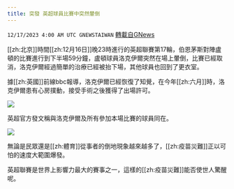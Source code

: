 ```yaml
---
title: 突發 英超球員比賽中突然暈倒
---
```

`12/17/2023 4:00 AM UTC GNEWSTAIWAN` [轉載自GNews](https://gnews.org/articles/2119287)


  
[[zh:北京]]時間[[zh:12月16日]]晚23時進行的英超聯賽第17輪，伯恩茅斯對陣盧頓的比賽進行到下半場59分鐘，盧頓球員洛克伊爾突然在場上暈倒，比賽已經取消，洛克伊爾經過簡單的治療已經被抬下場，其他球員也回到了更衣室。

據[[zh:英國]]前線bbc報導，洛克伊爾已經恢復了知覺，在今年[[zh:六月]]時，洛克伊爾患有心房撲動，接受手術之後獲得了出場許可。

 
![](ipfs://QmZqwyF2SFp4bgwyhbnbmrDFbEGcVdj6GBZDM64dp82q1i?.png)
 

英超官方發文稱與洛克伊爾及所有參加本場比賽的球員同在。


![](ipfs://QmQR9aKdADnaZHYQADGTEewABRLP6Mecdww8fSwA1Cp3RM?.png)
  

無論是民眾還是[[zh:體育]]從事者的倒地現象越來越多了，[[zh:疫苗災難]]正以可怕的速度大範圍爆發。

  

英超聯賽是世界上影響力最大的賽事之一，這樣的[[zh:疫苗災難]]能否使世人驚醒呢。
